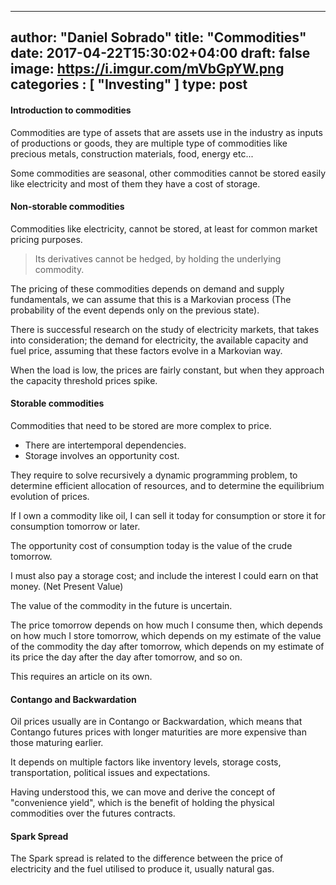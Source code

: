 

---
author: "Daniel Sobrado"
title: "Commodities"
date: 2017-04-22T15:30:02+04:00
draft: false
image: https://i.imgur.com/mVbGpYW.png
categories : [
	"Investing"
]
type: post
---

#### Introduction to commodities

Commodities are type of assets that are assets use in the industry as inputs of productions or goods, they are multiple type of commodities like precious metals, construction materials, food, energy etc...

Some commodities are seasonal, other commodities cannot be stored easily like electricity and most of them they have a cost of storage.

#### Non-storable commodities

Commodities like electricity, cannot be stored, at least for common market pricing purposes. 

> Its derivatives cannot be hedged, by holding the underlying commodity.

The pricing of these commodities depends on demand and supply fundamentals, we can assume that this is a Markovian process (The probability of the event depends only on the previous state).

There is successful research on the study of electricity markets, that takes into consideration; the demand for electricity, the available capacity and fuel price, assuming that these factors evolve in a Markovian way.

When the load is low, the prices are fairly constant, but when they approach the capacity threshold prices spike.

#### Storable commodities

Commodities that need to be stored are more complex to price. 

* There are intertemporal dependencies. 
* Storage involves an opportunity cost. 

They require to solve recursively a dynamic programming problem, to determine efficient  allocation of resources, and to determine the equilibrium evolution of prices.


If I own a commodity like oil, I can sell it today for consumption or store it for consumption tomorrow or later. 

The opportunity cost of consumption today is the value of the crude tomorrow. 

I must also pay a storage cost; and include the interest I could earn on that money.  (Net Present Value)

The value of the commodity in the future is uncertain. 

The price tomorrow depends on how much I consume then, which depends on how much I store tomorrow, which depends on my estimate of the value of the commodity the day after tomorrow, which depends on my estimate of its price the day after the day after tomorrow, and so on.

This requires an article on its own.

#### Contango and Backwardation

Oil prices usually are in Contango or Backwardation, which means that Contango futures prices with longer maturities are more expensive than those maturing earlier.

It depends on multiple factors like inventory levels, storage costs, transportation, political issues and expectations.

Having understood this, we can move and derive the concept of "convenience yield", which is the benefit of holding the physical commodities over the futures contracts.

#### Spark Spread

The Spark spread is related to the difference between the price of electricity and the fuel utilised to produce it, usually natural gas.